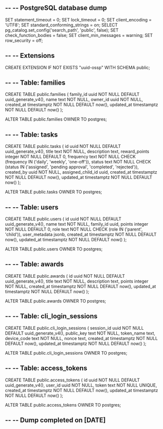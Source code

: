 --
-- PostgreSQL database dump
--

SET statement_timeout = 0;
SET lock_timeout = 0;
SET client_encoding = 'UTF8';
SET standard_conforming_strings = on;
SELECT pg_catalog.set_config('search_path', 'public', false);
SET check_function_bodies = false;
SET client_min_messages = warning;
SET row_security = off;

--
-- Extensions
--

CREATE EXTENSION IF NOT EXISTS "uuid-ossp" WITH SCHEMA public;

--
-- Table: families
--

CREATE TABLE public.families (
    family_id uuid NOT NULL DEFAULT uuid_generate_v4(),
    name text NOT NULL,
    owner_id uuid NOT NULL,
    created_at timestamptz NOT NULL DEFAULT now(),
    updated_at timestamptz NOT NULL DEFAULT now()
);

ALTER TABLE public.families OWNER TO postgres;

--
-- Table: tasks
--

CREATE TABLE public.tasks (
    id uuid NOT NULL DEFAULT uuid_generate_v4(),
    title text NOT NULL,
    description text,
    reward_points integer NOT NULL DEFAULT 0,
    frequency text NOT NULL CHECK (frequency IN ('daily', 'weekly', 'one-off')),
    status text NOT NULL CHECK (status IN ('assigned', 'pending approval', 'completed', 'rejected')),
    created_by uuid NOT NULL,
    assigned_child_id uuid,
    created_at timestamptz NOT NULL DEFAULT now(),
    updated_at timestamptz NOT NULL DEFAULT now()
);

ALTER TABLE public.tasks OWNER TO postgres;

--
-- Table: users
--

CREATE TABLE public.users (
    id uuid NOT NULL DEFAULT uuid_generate_v4(),
    name text NOT NULL,
    family_id uuid,
    points integer NOT NULL DEFAULT 0,
    role text NOT NULL CHECK (role IN ('parent', 'child')),
    user_metadata jsonb,
    created_at timestamptz NOT NULL DEFAULT now(),
    updated_at timestamptz NOT NULL DEFAULT now()
);

ALTER TABLE public.users OWNER TO postgres;

--
-- Table: awards
--

CREATE TABLE public.awards (
    id uuid NOT NULL DEFAULT uuid_generate_v4(),
    title text NOT NULL,
    description text,
    points integer NOT NULL,
    created_at timestamptz NOT NULL DEFAULT now(),
    updated_at timestamptz NOT NULL DEFAULT now()
);

ALTER TABLE public.awards OWNER TO postgres;

--
-- Table: cli_login_sessions
--

CREATE TABLE public.cli_login_sessions (
    session_id uuid NOT NULL DEFAULT uuid_generate_v4(),
    public_key text NOT NULL,
    token_name text,
    device_code text NOT NULL,
    nonce text,
    created_at timestamptz NOT NULL DEFAULT now(),
    updated_at timestamptz NOT NULL DEFAULT now()
);

ALTER TABLE public.cli_login_sessions OWNER TO postgres;

--
-- Table: access_tokens
--

CREATE TABLE public.access_tokens (
    id uuid NOT NULL DEFAULT uuid_generate_v4(),
    user_id uuid NOT NULL,
    token text NOT NULL UNIQUE,
    created_at timestamptz NOT NULL DEFAULT now(),
    updated_at timestamptz NOT NULL DEFAULT now()
);

ALTER TABLE public.access_tokens OWNER TO postgres;

--
-- Dump completed on [DATE]
--